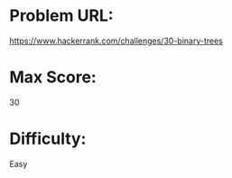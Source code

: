 # Problem URL:
https://www.hackerrank.com/challenges/30-binary-trees

# Max Score:
30

# Difficulty:
Easy

